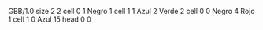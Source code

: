 <gs-board without-header> GBB/1.0
size 2 2
cell 0 1 Negro 1 
cell 1 1 Azul 2 Verde 2 
cell 0 0 Negro 4 Rojo 1 
cell 1 0 Azul 15 
head 0 0  </gs-board>